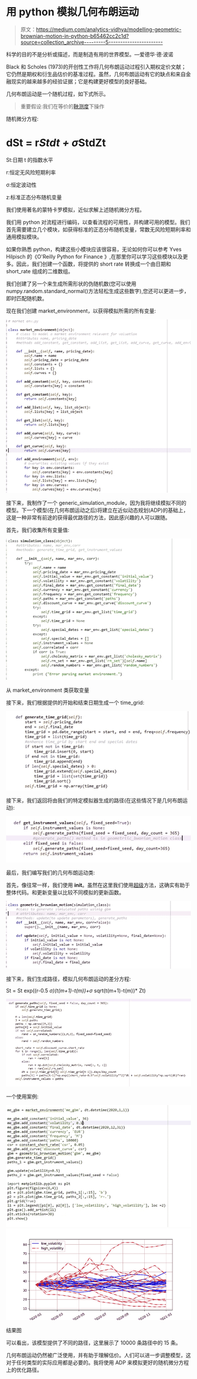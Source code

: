 # 用 python 模拟几何布朗运动

> 原文：<https://medium.com/analytics-vidhya/modelling-geometric-brownian-motion-in-python-b65462cc2c1d?source=collection_archive---------5----------------------->

科学的目的不是分析或描述，而是制造有用的世界模型。—爱德华·德·波诺

Black 和 Scholes (1973)的开创性工作将几何布朗运动过程引入期权定价文献；它仍然是期权和衍生品估价的基准过程。虽然，几何布朗运动有它的缺点和来自金融现实的越来越多的经验证据；它是构建更好模型的良好基础。

几何布朗运动是一个随机过程，如下式所示。

> 重要假设:我们在等价的[鞅测度](http://www.cs.rpi.edu/~magdon/ps/journal/martingale.pdf)下操作

随机微分方程:

# dSt = r*Stdt + σ*StdZt

St:日期 t 的指数水平

r:恒定无风险短期利率

σ:恒定波动性

z:标准正态分布随机变量

我们使用著名的蒙特卡罗模拟，近似求解上述随机微分方程。

我们用 python 对流程进行编码，以查看流程的可用性，并构建可用的模型。我们首先需要建立几个模块，如获得标准的正态分布随机变量，常数无风险短期利率和通用模拟模块。

如果你熟悉 python，构建这些小模块应该很容易，无论如何你可以参考 Yves Hilpisch 的《O'Reilly Python for Finance 》,在那里你可以学习这些模块以及更多。因此，我们创建一个函数，将提供的 short rate 转换成一个由日期和 short_rate 组成的二维数组。

我们创建了另一个来生成所需形状的伪随机数(您可以使用 numpy.random.standard_normal()方法轻松生成这些数字),您还可以更进一步，即时匹配随机数。

现在我们创建 market_environment，以获得模拟所需的所有变量:

![](img/bd6cde27e9bfc68a21f6b367f688dedb.png)

接下来，我制作了一个 generic_simulation_module，因为我将继续模拟不同的模型。下一个模型(在几何布朗运动之后)将建立在近似动态规划(ADP)的基础上，这是一种非常有前途的获得最优路径的方法，因此感兴趣的人可以跟随。

首先，我们收集所有变量值:

![](img/420c02a6f413f4a491a40916d3a07d41.png)

从 market_environment 类获取变量

接下来，我们根据提供的开始和结束日期生成一个 time_grid:

![](img/00e820a59c56a275e99f99483e8ddd05.png)

接下来，我们返回将由我们的特定模拟器生成的路径(在这些情况下是几何布朗运动):

![](img/a8ddd7967e86916e41b7b754e7c83c4c.png)

最后，我们编写我们的几何布朗运动类:

首先，像往常一样，我们使用 __init__。虽然在这里我们使用[超级](https://rhettinger.wordpress.com/2011/05/26/super-considered-super/)方法，这确实有助于整体代码。和更新变量以比较不同模拟的更新函数。

![](img/974564700cfbc81d2df287d96570df33.png)

接下来，我们生成路径，模拟几何布朗运动的差分方程:

St = St exp((r-0.5 *σ)(t(m+1)-t(m))+σ* sqrt(t(m+1)-t(m))* Zt)

![](img/ed061e13d2f594917b439ca1874b0a33.png)

一个使用案例:

![](img/a56c0442c9bf623ace1c428ba1636822.png)![](img/43c79a9f7f398f7f144c692b255b4484.png)

结果图

可以看出，该模型提供了不同的路径，这里展示了 10000 条路径中的 15 条。

几何布朗运动仍然被广泛使用，并有助于理解估价。人们可以进一步调整模型，这对于任何类型的实际应用都是必要的。我将使用 ADP 来模拟更好的随机微分方程上的优化路径。